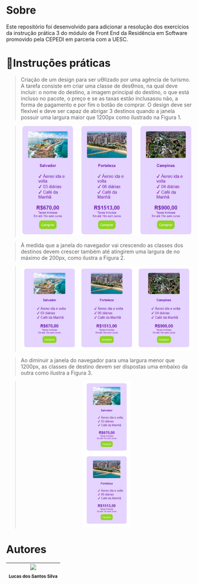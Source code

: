 # Sobre

<p>Este repositório foi desenvolvido para adicionar a resolução dos exercícios da instrução prática 3 do módulo de Front End da Residência em Software promovido pela CEPEDI em parceria com a UESC.</p>

# 📑Instruções práticas

> Criação de um design para ser uƟlizado por uma agência de turismo. A tarefa consiste em criar uma classe de desƟnos, na qual deve incluir: o nome do destino, a imagem principal do destino, o que está incluso no pacote, o preço e se as taxas estão inclusasou não, a forma de pagamento e por fim o botão de comprar. O design deve ser flexível e deve ser capaz de abrigar 3 destinos quando a janela possuir uma largura maior que 1200px como ilustrado na Figura 1.

<div align="center">

> ![Figura 1](image.png)

</div>

> À medida que a janela do navegador vai crescendo as classes dos destinos devem crescer também até atingirem uma largura de no máximo de 200px, como ilustra a Figura 2.

<div align="center">

> ![Figura 2](image-1.png)

</div>

> Ao diminuir a janela do navegador para uma largura menor que 1200px, as classes de destino devem ser dispostas uma embaixo da outra como ilustra a Figura 3.

<div align="center">

> ![Figura 3](image-2.png)

</div>

# Autores

| [<img src="https://avatars.githubusercontent.com/u/17802288?v=4" width=115><br><sub>Lucas dos Santos Silva</sub>](https://github.com/eulucasilva) |
| :-----------------------------------------------------------------------------------------------------------------------------------------------: |
